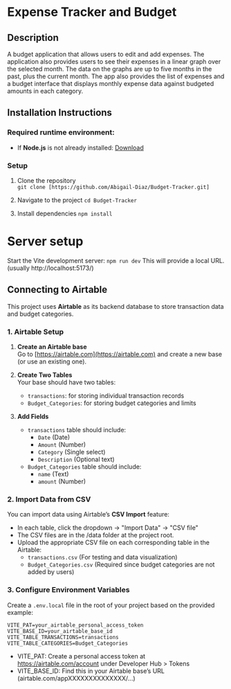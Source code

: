 # Expense Tracker and Budget

## Description
A budget application that allows users to edit and add expenses. The application also provides users to see their expenses in a linear graph over the selected month. 
The data on the graphs are up to five months in the past, plus the current month. The app also provides the list of expenses and a budget interface that displays
monthly expense data against budgeted amounts in each category.

## Installation Instructions

### Required runtime environment:
- If **Node.js** is not already installed: [Download](https://nodejs.org/en/download)

### Setup
1. Clone the repository    
`git clone [https://github.com/Abigail-Diaz/Budget-Tracker.git]`
    
2. Navigate to the project
`cd Budget-Tracker`
    
3. Install dependencies
`npm install`

# Server setup
Start the Vite development server:
`npm run dev`
This will provide a local URL.
(usually http://localhost:5173/)

## Connecting to Airtable

This project uses **Airtable** as its backend database to store transaction data and budget categories.

### 1. Airtable Setup

1. **Create an Airtable base**  
   Go to [https://airtable.com](https://airtable.com) and create a new base (or use an existing one).

2. **Create Two Tables**  
   Your base should have two tables:
   - `transactions`: for storing individual transaction records
   - `Budget_Categories`: for storing budget categories and limits

3. **Add Fields**  
   - `transactions` table should include:
     - `Date` (Date)
     - `Amount` (Number)
     - `Category` (Single select)
     - `Description` (Optional text)
   - `Budget_Categories` table should include:
     - `name` (Text)
     - `amount` (Number)

### 2. Import Data from CSV

You can import data using Airtable’s **CSV Import** feature:

- In each table, click the dropdown → "Import Data" → "CSV file"
- The CSV files are in the /data folder at the project root.
- Upload the appropriate CSV file on each corresponding table in the Airtable:
  - `transactions.csv`       (For testing and data visualization)
  - `Budget_Categories.csv` (Required since budget categories are not added by users)

### 3. Configure Environment Variables

Create a `.env.local` file in the root of your project based on the provided example:

```env
VITE_PAT=your_airtable_personal_access_token
VITE_BASE_ID=your_airtable_base_id
VITE_TABLE_TRANSACTIONS=transactions
VITE_TABLE_CATEGORIES=Budget_Categories
```
- VITE_PAT: Create a personal access token at https://airtable.com/account under Developer Hub > Tokens
- VITE_BASE_ID: Find this in your Airtable base’s URL (airtable.com/appXXXXXXXXXXXXXX/...)

